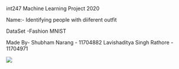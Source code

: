 int247 Machine Learning Project 2020

Name:- Identifying people with diiferent outfit

DataSet -Fashion MNIST

Made By- Shubham Narang - 11704882 
         Lavishaditya Singh Rathore - 11704971




![](data.gif)
